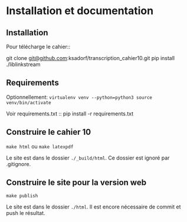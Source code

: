 # Installation et documentation


## Installation


Pour télécharge le cahier::

  git clone git@github.com:ksadorf/transcription_cahier10.git
  pip install ./liblinkstream



## Requirements

Optionnellement:
``
   virtualenv venv --python=python3
   source venv/bin/activate
``


Voir requirements.txt ::
  pip install -r requirements.txt

## Construire le cahier 10

``
   make html
``
ou
``
 make latexpdf
``

Le site est dans le dossier ``./_build/html``.
Ce dossier est ignoré par .gitignore.

## Construire le site pour la version web

``
   make publish
``

Le site est dans le dossier ``./html``.
Il est encore nécessaire de commit et push le résultat.

